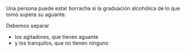 Una persona puede estar borracha si la graduación alcohólica de lo que tomó supera su aguante.

Debemos separar

* los agitadores, que tienen aguante
* y los tranquilos, que no tienen ninguno 

